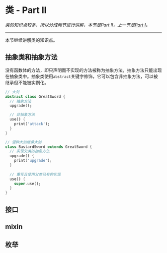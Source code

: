 # 类 - Part II

_类的知识点较多，所以分成两节进行讲解，本节是Part II，上一节是_[_Part I_](/language/class_i.md)_。_

---

本节继续讲解类的知识点。

## 抽象类和抽象方法

没有函数体的方法，即只声明而不实现的方法被称为抽象方法，抽象方法只能出现在抽象类中。抽象类使用`abstract`关键字修饰，它可以包含非抽象方法，可以被继承但不能被实例化。

```dart
// 大剑
abstract class GreatSword {
  // 抽象方法
  upgrade();

  // 非抽象方法
  use() {
    print('attack');
  }
}

// 混种大剑继承大剑
class BastardSword extends GreatSword {
  // 实现父类的抽象方法 
  upgrade() {
    print('upgrade');    
  }
  
  // 重写且使用父类已有的实现
  use() {
    super.use();
  }
}
```

## 接口

## mixin

## 枚举




